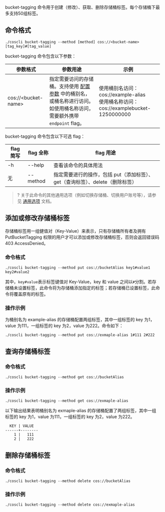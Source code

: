 bucket-tagging 命令用于创建（修改）、获取、删除存储桶标签。每个存储桶下最多支持50组标签。

## 命令格式

```plaintext
./coscli bucket-tagging --method [method] cos://<bucket-name> [tag_key]#[tag_value]
```


bucket-tagging 命令包含以下参数：

| 参数格式  | 参数用途     | 示例                |
| --------- | ------------- | ------------------------ |
| cos://&lt;bucket-name&gt; | 指定需要访问的存储桶。支持使用 [配置参数](https://intl.cloud.tencent.com/document/product/436/43265) 中的桶别名，或桶名称进行访问。如使用桶名称访问，需要额外携带 `endpoint` flag。  |使用桶别名访问：cos://example-alias<br>使用桶名称访问：cos://examplebucket-1250000000 |

bucket-tagging 命令包含以下可选 flag：

|flag 简写|flag 全称| flag 用途|
|----|----|----|
| -h |  --help |   查看该命令的具体用法  |
|无|--method|指定需要进行的操作，包括 put（添加标签）、get（查询标签）、delete（删除标签）   |

>? 关于此命令的其他通用选项（例如切换存储桶、切换用户账号等），请参见 [通用选项](https://intl.cloud.tencent.com/document/product/436/46273) 文档。
>


## 添加或修改存储桶标签

存储桶标签用一组健值对（Key-Value）来表示，只有存储桶所有者及拥有 PutBucketTagging 权限的用户才可以添加或修改存储桶标签，否则会返回错误码 403 AccessDenied。

### 命令格式

```plaintext
./coscli bucket-tagging --method put cos://bucketAlias key1#value1 key2#value2
```
其中，`key#value`表示标签键值对 Key-Value，key 和 value 之间以`#`分割。若存储桶未设置标签，此命令将为存储桶添加指定的标签；若存储桶已设置标签，此命令将覆盖原有的标签。

### 操作示例

为桶别名为 example-alias 的存储桶配置两组标签，其中一组标签的 key 为1，value 为111，一组标签的 key 为2，value 为222。命令如下：

```plaintext
./coscli bucket-tagging --method put cos://exmaple-alias 1#111 2#222
```

## 查询存储桶标签
### 命令格式

```plaintext
./coscli bucket-tagging --method get cos://bucketAlias
```

### 操作示例

```plaintext
./coscli bucket-tagging --method get cos://exmaple-alias
```

以下输出结果表明桶别名为 exmaple-alias 的存储桶配置了两组标签，其中一组标签的 key 为1，value 为111，一组标签的 key 为2，value 为222。

```plaintext
  KEY | VALUE  
------+--------
    1 |   111  
    2 |   222 
```

## 删除存储桶标签

### 命令格式

```plaintext
./coscli bucket-tagging --method delete cos://bucketAlias
```

### 操作示例

```plaintext
./coscli bucket-tagging --method delete cos://exmaple-alias
```
